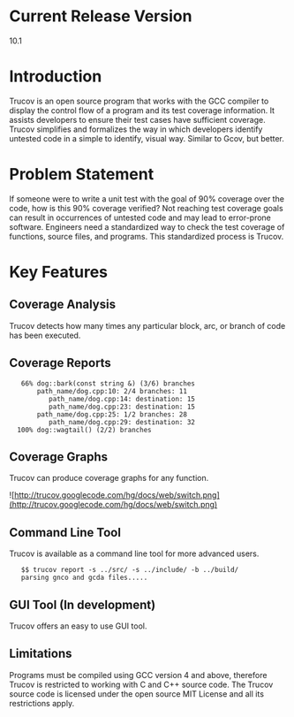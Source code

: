 # Current Release Version #
10.1

# Introduction #
Trucov is an open source program that works with the GCC compiler to display the control flow of a program and its test coverage information. It assists developers to ensure their test cases have sufficient coverage.
Trucov simplifies and formalizes the way in which developers identify untested code in a simple to identify, visual way. Similar to Gcov, but better.

# Problem Statement #
If someone were to write a unit test with the goal of 90% coverage over the code, how is this 90% coverage verified? Not reaching test coverage goals can result in occurrences of untested code and may lead to error-prone software. Engineers need a standardized way to check the test coverage of functions, source files, and programs. This standardized process is Trucov.

# Key Features #

## Coverage Analysis ##
Trucov detects how many times any particular block, arc, or branch of code has been executed.

## Coverage Reports ##
```
   66% dog::bark(const string &) (3/6) branches
       path_name/dog.cpp:10: 2/4 branches: 11
          path_name/dog.cpp:14: destination: 15
          path_name/dog.cpp:23: destination: 15
       path_name/dog.cpp:25: 1/2 branches: 28
          path_name/dog.cpp:29: destination: 32
  100% dog::wagtail() (2/2) branches
```

## Coverage Graphs ##
Trucov can produce coverage graphs for any function.

![http://trucov.googlecode.com/hg/docs/web/switch.png](http://trucov.googlecode.com/hg/docs/web/switch.png)

## Command Line Tool ##
Trucov is available as a command line tool for more advanced users.
```
   $$ trucov report -s ../src/ -s ../include/ -b ../build/
   parsing gnco and gcda files.....
```

## GUI Tool (In development) ##
Trucov offers an easy to use GUI tool.

## Limitations ##
Programs must be compiled using GCC version 4 and above, therefore Trucov is restricted to working with C and C++ source code. The Trucov source code is licensed under the open source MIT License and all its restrictions apply.